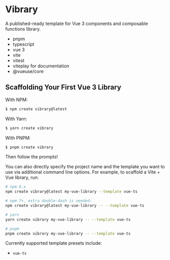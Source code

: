 # Vibrary

A published-ready template for Vue 3 components and composable functions library.

- pnpm
- typescript
- vue 3
- vite
- vitest
- viteplay for documentation
- @vueuse/core

## Scaffolding Your First Vue 3 Library

With NPM:

```bash
$ npm create vibrary@latest
```

With Yarn:

```bash
$ yarn create vibrary
```

With PNPM:

```bash
$ pnpm create vibrary
```

Then follow the prompts!

You can also directly specify the project name and the template you want to use via additional command line options. For example, to scaffold a Vite + Vue library, run:

```bash
# npm 6.x
npm create vibrary@latest my-vue-library --template vue-ts

# npm 7+, extra double-dash is needed:
npm create vibrary@latest my-vue-library -- --template vue-ts

# yarn
yarn create vibrary my-vue-library -- --template vue-ts

# pnpm
pnpm create vibrary my-vue-library -- --template vue-ts
```

Currently supported template presets include:

- `vue-ts`
